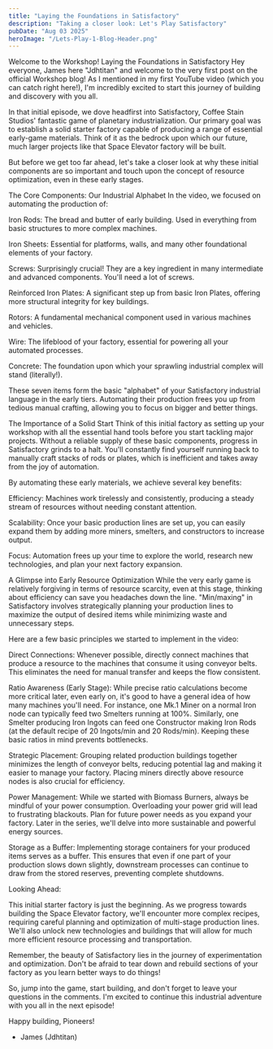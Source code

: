 ```yaml
---
title: "Laying the Foundations in Satisfactory"
description: "Taking a closer look: Let's Play Satisfactory"
pubDate: "Aug 03 2025"
heroImage: "/Lets-Play-1-Blog-Header.png"
---
```


Welcome to the Workshop! Laying the Foundations in Satisfactory
Hey everyone, James here "Jdhtitan" and welcome to the very first post on the official Workshop blog! As I mentioned in my first YouTube video (which you can catch right here!), I'm incredibly excited to start this journey of building and discovery with you all.

In that initial episode, we dove headfirst into Satisfactory, Coffee Stain Studios' fantastic game of planetary industrialization. Our primary goal was to establish a solid starter factory capable of producing a range of essential early-game materials. Think of it as the bedrock upon which our future, much larger projects like that Space Elevator factory will be built.

But before we get too far ahead, let's take a closer look at why these initial components are so important and touch upon the concept of resource optimization, even in these early stages.

The Core Components: Our Industrial Alphabet
In the video, we focused on automating the production of:

Iron Rods: The bread and butter of early building. Used in everything from basic structures to more complex machines.

Iron Sheets: Essential for platforms, walls, and many other foundational elements of your factory.

Screws: Surprisingly crucial! They are a key ingredient in many intermediate and advanced components. You'll need a lot of screws.

Reinforced Iron Plates: A significant step up from basic Iron Plates, offering more structural integrity for key buildings.

Rotors: A fundamental mechanical component used in various machines and vehicles.

Wire: The lifeblood of your factory, essential for powering all your automated processes.

Concrete: The foundation upon which your sprawling industrial complex will stand (literally!).

These seven items form the basic "alphabet" of your Satisfactory industrial language in the early tiers. Automating their production frees you up from tedious manual crafting, allowing you to focus on bigger and better things.

The Importance of a Solid Start
Think of this initial factory as setting up your workshop with all the essential hand tools before you start tackling major projects. Without a reliable supply of these basic components, progress in Satisfactory grinds to a halt. You'll constantly find yourself running back to manually craft stacks of rods or plates, which is inefficient and takes away from the joy of automation.

By automating these early materials, we achieve several key benefits:

Efficiency: Machines work tirelessly and consistently, producing a steady stream of resources without needing constant attention.

Scalability: Once your basic production lines are set up, you can easily expand them by adding more miners, smelters, and constructors to increase output.

Focus: Automation frees up your time to explore the world, research new technologies, and plan your next factory expansion.

A Glimpse into Early Resource Optimization
While the very early game is relatively forgiving in terms of resource scarcity, even at this stage, thinking about efficiency can save you headaches down the line. "Min/maxing" in Satisfactory involves strategically planning your production lines to maximize the output of desired items while minimizing waste and unnecessary steps.

Here are a few basic principles we started to implement in the video:

Direct Connections: Whenever possible, directly connect machines that produce a resource to the machines that consume it using conveyor belts. This eliminates the need for manual transfer and keeps the flow consistent.

Ratio Awareness (Early Stage): While precise ratio calculations become more critical later, even early on, it's good to have a general idea of how many machines you'll need. For instance, one Mk.1 Miner on a normal Iron node can typically feed two Smelters running at 100%. Similarly, one Smelter producing Iron Ingots can feed one Constructor making Iron Rods (at the default recipe of 20 Ingots/min and 20 Rods/min). Keeping these basic ratios in mind prevents bottlenecks.

Strategic Placement: Grouping related production buildings together minimizes the length of conveyor belts, reducing potential lag and making it easier to manage your factory. Placing miners directly above resource nodes is also crucial for efficiency.

Power Management: While we started with Biomass Burners, always be mindful of your power consumption. Overloading your power grid will lead to frustrating blackouts. Plan for future power needs as you expand your factory. Later in the series, we'll delve into more sustainable and powerful energy sources.

Storage as a Buffer: Implementing storage containers for your produced items serves as a buffer. This ensures that even if one part of your production slows down slightly, downstream processes can continue to draw from the stored reserves, preventing complete shutdowns.

Looking Ahead:

This initial starter factory is just the beginning. As we progress towards building the Space Elevator factory, we'll encounter more complex recipes, requiring careful planning and optimization of multi-stage production lines. We'll also unlock new technologies and buildings that will allow for much more efficient resource processing and transportation.

Remember, the beauty of Satisfactory lies in the journey of experimentation and optimization. Don't be afraid to tear down and rebuild sections of your factory as you learn better ways to do things!

So, jump into the game, start building, and don't forget to leave your questions in the comments. I'm excited to continue this industrial adventure with you all in the next episode!

Happy building, Pioneers!

- James (Jdhtitan)
